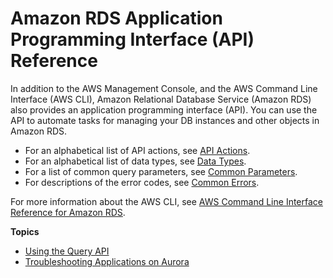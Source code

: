 # Amazon RDS Application Programming Interface \(API\) Reference<a name="ProgrammingGuide"></a>

In addition to the AWS Management Console, and the AWS Command Line Interface \(AWS CLI\), Amazon Relational Database Service \(Amazon RDS\) also provides an application programming interface \(API\)\. You can use the API to automate tasks for managing your DB instances and other objects in Amazon RDS\. 
+ For an alphabetical list of API actions, see [API Actions](https://docs.aws.amazon.com/AmazonRDS/latest/APIReference/API_Operations.html)\.
+ For an alphabetical list of data types, see [Data Types](https://docs.aws.amazon.com/AmazonRDS/latest/APIReference/API_Types.html)\.
+ For a list of common query parameters, see [Common Parameters](https://docs.aws.amazon.com/AmazonRDS/latest/APIReference/CommonParameters.html)\.
+ For descriptions of the error codes, see [Common Errors](https://docs.aws.amazon.com/AmazonRDS/latest/APIReference/CommonErrors.html)\.

For more information about the AWS CLI, see [AWS Command Line Interface Reference for Amazon RDS](https://docs.aws.amazon.com/cli/latest/reference/rds/index.html)\. 

**Topics**
+ [Using the Query API](Using_the_Query_API.md)
+ [Troubleshooting Applications on Aurora](APITroubleshooting.md)